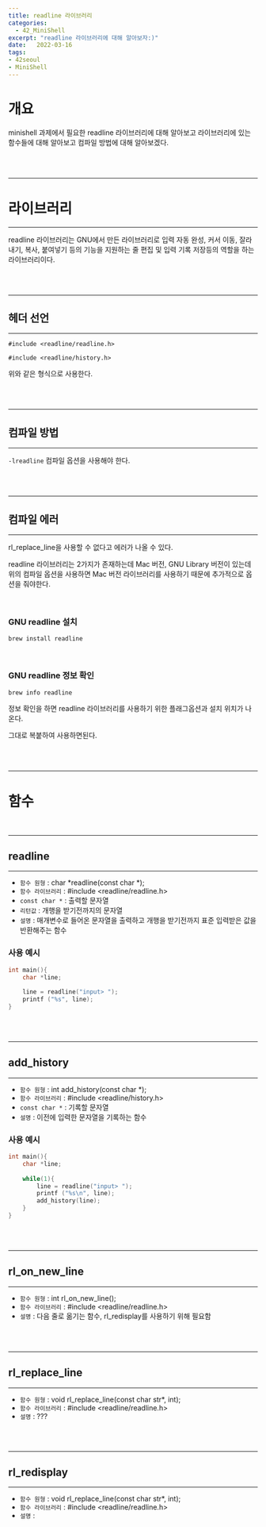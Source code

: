 ```yaml
---
title: readline 라이브러리
categories: 
  - 42_MiniShell
excerpt: "readline 라이브러리에 대해 알아보자:)"
date:   2022-03-16
tags:
- 42seoul
- MiniShell
---
```


# 개요

minishell 과제에서 필요한 readline 라이브러리에 대해 알아보고 라이브러리에 있는 함수들에 대해 알아보고 컴파일 방법에 대해 알아보겠다.

<br />
<br />

---

# 라이브러리

---

readline 라이브러리는 GNU에서 만든 라이브러리로 입력 자동 완성, 커서 이동, 잘라내기, 복사, 붙여넣기 등의 기능을 지원하는 줄 편집 및 입력 기록 저장등의 역할을 하는 라이브러리이다.



<br />
<br />

---

## 헤더 선언

---

`#include <readline/readline.h>`

`#include <readline/history.h>`

위와 같은 형식으로 사용한다.



<br />
<br />

---

## 컴파일 방법

---

`-lreadline` 컴파일 옵션을 사용해야 한다.



<br />
<br />

---

## 컴파일 에러

---

rl_replace_line을 사용할 수 없다고 에러가 나올 수 있다.

readline 라이브러리는 2가지가 존재하는데 Mac 버전, GNU Library 버전이 있는데 위의 컴파일 옵션을 사용하면 Mac 버전 라이브러리를 사용하기 때문에 추가적으로 옵션을 줘야한다.

<br />

### GNU readline 설치

`brew install readline`

<br />

### GNU readline 정보 확인

`brew info readline`

정보 확인을 하면 readline 라이브러리를 사용하기 위한 플래그옵션과 설치 위치가 나온다.

그대로 복붙하여 사용하면된다.



<br />
<br />

---

# 함수


<br />

---

## readline

---

* `함수 원형` : char *readline(const char *);
* `함수 라이브러리` : #include <readline/readline.h>
* `const char *` : 출력할 문자열
* `리턴값` : 개행을 받기전까지의 문자열
* `설명` : 매개변수로 들어온 문자열을 출력하고 개행을 받기전까지 표준 입력받은 값을 반환해주는 함수


### 사용 예시

```c
int main(){
    char *line;
    
    line = readline("input> ");
    printf ("%s", line);
}
```

<br />
<br />

---

## add_history

---

* `함수 원형` : int add_history(const char *);
* `함수 라이브러리` : #include <readline/history.h>
* `const char *` : 기록할 문자열
* `설명` : 이전에 입력한 문자열을 기록하는 함수

### 사용 예시

```c
int main(){
    char *line;
    
    while(1){
        line = readline("input> ");
        printf ("%s\n", line);
        add_history(line);
    }
}
```

<br />
<br />

---

## rl_on_new_line

---

* `함수 원형` : int rl_on_new_line();
* `함수 라이브러리` : #include <readline/readline.h>
* `설명` : 다음 줄로 옮기는 함수, rl_redisplay를 사용하기 위해 필요함

<br />
<br />

---

## rl_replace_line

---

* `함수 원형` : void rl_replace_line(const char str*, int);
* `함수 라이브러리` : #include <readline/readline.h>
* `설명` : ???


<br />
<br />

---

## rl_redisplay

---

* `함수 원형` : void rl_replace_line(const char str*, int);
* `함수 라이브러리` : #include <readline/readline.h>
* `설명` : 
